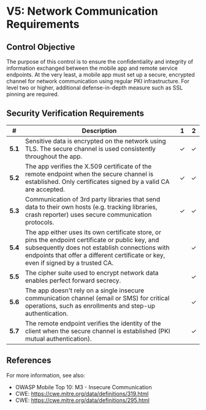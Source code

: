 # V5: Network Communication Requirements

## Control Objective

The purpose of this control is to ensure the confidentiality and integrity of information exchanged between the mobile app and remote service endpoints. At the very least, a mobile app must set up a secure, encrypted channel for network communication using regular PKI infrastructure. For level two or higher, additional defense-in-depth measure such as SSL pinning are required.

## Security Verification Requirements

| # | Description | 1 | 2 |
| --- | --- | --- | --- |
| **5.1** | Sensitive data is encrypted on the network using TLS. The secure channel is used consistently throughout the app. | ✓ | ✓ |
| **5.2** | The app verifies the X.509 certificate of the remote endpoint when the secure channel is established. Only certificates signed by a valid CA are accepted. | ✓ | ✓ |
| **5.3** | Communication of 3rd party libraries that send data to their own hosts (e.g. tracking libraries, crash reporter) uses secure communication protocols. | ✓ | ✓ |
| **5.4** | The app either uses its own certificate store, or pins the endpoint certificate or public key, and subsequently does not establish connections with endpoints that offer a different certificate or key, even if signed by a trusted CA. |   | ✓ |
| **5.5** | The cipher suite used to encrypt network data enables perfect forward secrecy. |   | ✓ |
| **5.6** | The app doesn't rely on a single insecure communication channel (email or SMS) for critical operations, such as enrollments and step-up authentication. |  | ✓ |
| **5.7** | The remote endpoint verifies the identity of the client when the secure channel is established (PKI mutual authentication). |   | ✓ |

## References

For more information, see also:

- OWASP Mobile Top 10:  M3 - Insecure Communication
- CWE: https://cwe.mitre.org/data/definitions/319.html
- CWE: https://cwe.mitre.org/data/definitions/295.html
